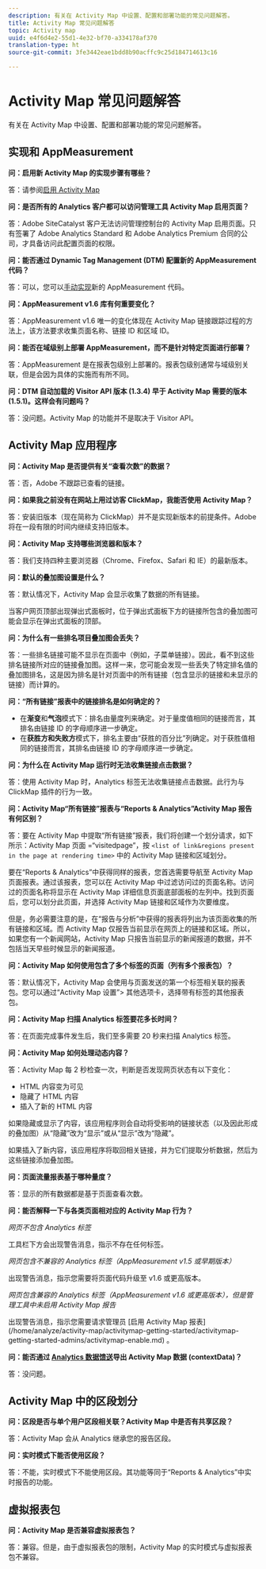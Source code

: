 ```yaml
---
description: 有关在 Activity Map 中设置、配置和部署功能的常见问题解答。
title: Activity Map 常见问题解答
topic: Activity map
uuid: e4f6d4e2-55d1-4e32-bf70-a334178af370
translation-type: ht
source-git-commit: 3fe3442eae1bdd8b90acffc9c25d184714613c16

---
```



# Activity Map 常见问题解答

有关在 Activity Map 中设置、配置和部署功能的常见问题解答。

## 实现和 AppMeasurement

**问：启用新 Activity Map 的实现步骤有哪些？**

答：请参阅[启用 Activity Map](/help/analyze/activity-map/activitymap-getting-started/activitymap-getting-started-admins/activitymap-enable.md)

**问：是否所有的 Analytics 客户都可以访问管理工具 Activity Map 启用页面？**

答：Adobe SiteCatalyst 客户无法访问管理控制台的 Activity Map 启用页面。只有签署了 Adobe Analytics Standard 和 Adobe Analytics Premium 合同的公司，才具备访问此配置页面的权限。

**问：能否通过 Dynamic Tag Management (DTM) 配置新的 AppMeasurement 代码？**

答：可以，您可以[手动实现](https://docs.adobe.com/content/help/zh-Hans/dtm/using/tools/analytics-dtm.html)新的 AppMeasurement 代码。

**问：AppMeasurement v1.6 库有何重要变化？**

答：AppMeasurement v1.6 唯一的变化体现在 Activity Map 链接跟踪过程的方法上，该方法要求收集页面名称、链接 ID 和区域 ID。

**问：能否在域级别上部署 AppMeasurement，而不是针对特定页面进行部署？**

答：AppMeasurement 是在报表包级别上部署的。报表包级别通常与域级别关联，但是会因为具体的实施而有所不同。

**问：DTM 自动加载的 Visitor API 版本 (1.3.4) 早于 Activity Map 需要的版本 (1.5.1)。这样会有问题吗？**

答：没问题。Activity Map 的功能并不是取决于 Visitor API。

## Activity Map 应用程序

<!--**Q: How does Activity Map support Single-Page Applications (SPA)?**

A: 

* Every few seconds, Activity Map scans the web page, looking for changes to the page. ActivityMap finds new content on the page without needing a new page load, but this new content is always attributed to the first pageName found when the page loaded.

* Activity Map checks to see if the visibility of links that it knows about has changed. If a change in visibility is found, then the [Links On Page](/help/analyze/activity-map/activitymap-links-report.md) table's Present column for that link updates with **[!UICONTROL Displayed]** or **[!UICONTROL Hidden]**.

* When user interaction creates new content, any new elements that are found by AppMeasurement to be a link will be added to the **[!UICONTROL Links On Page]** table. Activity Map sends a new data request that includes these new links. The new links should appear in the **[!UICONTROL Links On Page]** table when the data request is handled by the UI.-->

**问：Activity Map 是否提供有关“查看次数”的数据？**

答：否，Adobe 不跟踪已查看的链接。

**问：如果我之前没有在网站上用过访客 ClickMap，我能否使用 Activity Map？**

答：安装旧版本（现在简称为 ClickMap）并不是实现新版本的前提条件。Adobe 将在一段有限的时间内继续支持旧版本。

**问：Activity Map 支持哪些浏览器和版本？**

答：我们支持四种主要浏览器（Chrome、Firefox、Safari 和 IE）的最新版本。

**问：默认的叠加图设置是什么？**

答：默认情况下，Activity Map 会显示收集了数据的所有链接。

当客户网页顶部出现弹出式面板时，位于弹出式面板下方的链接所包含的叠加图可能会显示在弹出式面板的顶部。

**问：为什么有一些排名项目叠加图会丢失？**

答：一些排名链接可能不显示在页面中（例如，子菜单链接）。因此，看不到这些排名链接所对应的链接叠加图。这样一来，您可能会发现一些丢失了特定排名值的叠加图排名，这是因为排名是针对页面中的所有链接（包含显示的链接和未显示的链接）而计算的。

**问：“所有链接”报表中的链接排名是如何确定的？**

* 在&#x200B;**渐变**&#x200B;和&#x200B;**气泡**&#x200B;模式下：排名由量度列来确定。对于量度值相同的链接而言，其排名由链接 ID 的字母顺序进一步确定。
* 在&#x200B;**获胜方和失败方**&#x200B;模式下，排名主要由“获胜的百分比”列确定。对于获胜值相同的链接而言，其排名由链接 ID 的字母顺序进一步确定。

**问：为什么在 Activity Map 运行时无法收集链接点击数据？**

答：使用 Activity Map 时，Analytics 标签无法收集链接点击数据。此行为与 ClickMap 插件的行为一致。

**问：Activity Map“所有链接”报表与“Reports &amp; Analytics”Activity Map 报告有何区别？**

答：要在 Activity Map 中提取“所有链接”报表，我们将创建一个划分请求，如下所示：Activity Map 页面 =“visitedpage”，按 `<list of link&regions present in the page at rendering time>` 中的 Activity Map 链接和区域划分。

要在“Reports &amp; Analytics”中获得同样的报表，您首选需要导航至 Activity Map 页面报表。通过该报表，您可以在 Activity Map 中过滤访问过的页面名称。访问过的页面名称将显示在 Activity Map 详细信息页面底部面板的左列中。找到页面后，您可以划分此页面，并选择 Activity Map 链接和区域作为次要维度。

但是，务必需要注意的是，在“报告与分析”中获得的报表将列出为该页面收集的所有链接和区域。而 Activity Map 仅报告当前显示在网页上的链接和区域。所以，如果您有一个新闻网站，Activity Map 只报告当前显示的新闻报道的数据，并不包括当天早些时候显示的新闻报道。

**问：Activity Map 如何使用包含了多个标签的页面（列有多个报表包）？**

答：默认情况下，Activity Map 会使用与页面发送的第一个标签相关联的报表包。您可以通过“Activity Map 设置”> 其他选项卡，选择带有标签的其他报表包。

**问：Activity Map 扫描 Analytics 标签要花多长时间？**

答：在页面完成事件发生后，我们至多需要 20 秒来扫描 Analytics 标签。

**问：Activity Map 如何处理动态内容？**

答：Activity Map 每 2 秒检查一次，判断是否发现网页状态有以下变化：

* HTML 内容变为可见
* 隐藏了 HTML 内容
* 插入了新的 HTML 内容

如果隐藏或显示了内容，该应用程序则会自动将受影响的链接状态（以及因此形成的叠加图）从“隐藏”改为“显示”或从“显示”改为“隐藏”。

如果插入了新内容，该应用程序将取回相关链接，并为它们提取分析数据，然后为这些链接添加叠加图。

**问：页面流量报表基于哪种量度？**

答：显示的所有数据都是基于页面查看次数。

**问：能否解释一下与各类页面相对应的 Activity Map 行为？**

*网页不包含 Analytics 标签*

工具栏下方会出现警告消息，指示不存在任何标签。

*网页包含不兼容的 Analytics 标签（AppMeasurement v1.5 或早期版本）*

出现警告消息，指示您需要将页面代码升级至 v1.6 或更高版本。

*网页包含兼容的 Analytics 标签（AppMeasurement v1.6 或更高版本），但是管理工具中未启用 Activity Map 报告*

出现警告消息，指示您需要请求管理员 \[启用 Activity Map 报表\](/home/analyze/activity-map/activitymap-getting-started/activitymap-getting-started-admins/activitymap-enable.md) 。

**问：能否通过 [Analytics 数据馈送](https://docs.adobe.com/content/help/zh-Hans/analytics/export/analytics-data-feed/data-feed-overview.html)导出 Activity Map 数据 (contextData)？**

答：没问题。

## Activity Map 中的区段划分

**问：区段是否与单个用户区段相关联？Activity Map 中是否有共享区段？**

答：Activity Map 会从 Analytics 继承您的报告区段。

**问：实时模式下能否使用区段？**

答：不能，实时模式下不能使用区段。其功能等同于“Reports &amp; Analytics”中实时报告的功能。

## 虚拟报表包

**问：Activity Map 是否兼容虚拟报表包？**

答：兼容。但是，由于虚拟报表包的限制，Activity Map 的实时模式与虚拟报表包不兼容。
